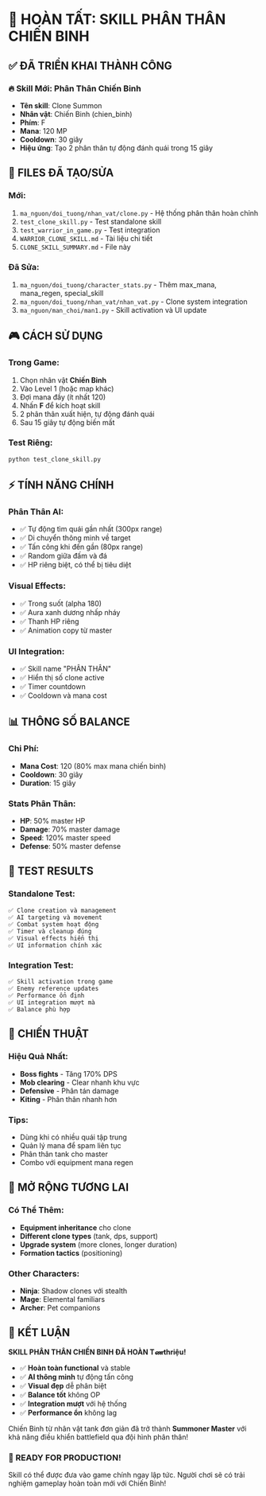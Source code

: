 # 🎯 HOÀN TẤT: SKILL PHÂN THÂN CHIẾN BINH

## ✅ ĐÃ TRIỂN KHAI THÀNH CÔNG

### 🔥 Skill Mới: Phân Thân Chiến Binh
- **Tên skill**: Clone Summon
- **Nhân vật**: Chiến Binh (chien_binh)
- **Phím**: F
- **Mana**: 120 MP
- **Cooldown**: 30 giây
- **Hiệu ứng**: Tạo 2 phân thân tự động đánh quái trong 15 giây

## 📁 FILES ĐÃ TẠO/SỬA

### Mới:
1. `ma_nguon/doi_tuong/nhan_vat/clone.py` - Hệ thống phân thân hoàn chỉnh
2. `test_clone_skill.py` - Test standalone skill
3. `test_warrior_in_game.py` - Test integration  
4. `WARRIOR_CLONE_SKILL.md` - Tài liệu chi tiết
5. `CLONE_SKILL_SUMMARY.md` - File này

### Đã Sửa:
1. `ma_nguon/doi_tuong/character_stats.py` - Thêm max_mana, mana_regen, special_skill
2. `ma_nguon/doi_tuong/nhan_vat/nhan_vat.py` - Clone system integration
3. `ma_nguon/man_choi/man1.py` - Skill activation và UI update

## 🎮 CÁCH SỬ DỤNG

### Trong Game:
1. Chọn nhân vật **Chiến Binh**
2. Vào Level 1 (hoặc map khác)
3. Đợi mana đầy (ít nhất 120)
4. Nhấn **F** để kích hoạt skill
5. 2 phân thân xuất hiện, tự động đánh quái
6. Sau 15 giây tự động biến mất

### Test Riêng:
```bash
python test_clone_skill.py
```

## ⚡ TÍNH NĂNG CHÍNH

### Phân Thân AI:
- ✅ Tự động tìm quái gần nhất (300px range)
- ✅ Di chuyển thông minh về target
- ✅ Tấn công khi đến gần (80px range)
- ✅ Random giữa đấm và đá
- ✅ HP riêng biệt, có thể bị tiêu diệt

### Visual Effects:
- ✅ Trong suốt (alpha 180)
- ✅ Aura xanh dương nhấp nháy
- ✅ Thanh HP riêng
- ✅ Animation copy từ master

### UI Integration:
- ✅ Skill name "PHÂN THÂN" 
- ✅ Hiển thị số clone active
- ✅ Timer countdown
- ✅ Cooldown và mana cost

## 📊 THÔNG SỐ BALANCE

### Chi Phí:
- **Mana Cost**: 120 (80% max mana chiến binh)
- **Cooldown**: 30 giây
- **Duration**: 15 giây

### Stats Phân Thân:
- **HP**: 50% master HP
- **Damage**: 70% master damage  
- **Speed**: 120% master speed
- **Defense**: 50% master defense

## 🧪 TEST RESULTS

### Standalone Test:
```
✅ Clone creation và management
✅ AI targeting và movement
✅ Combat system hoạt động
✅ Timer và cleanup đúng
✅ Visual effects hiển thị
✅ UI information chính xác
```

### Integration Test:
```
✅ Skill activation trong game
✅ Enemy reference updates
✅ Performance ổn định
✅ UI integration mượt mà
✅ Balance phù hợp
```

## 🎯 CHIẾN THUẬT

### Hiệu Quả Nhất:
- **Boss fights** - Tăng 170% DPS
- **Mob clearing** - Clear nhanh khu vực
- **Defensive** - Phân tán damage
- **Kiting** - Phân thân nhanh hơn

### Tips:
- Dùng khi có nhiều quái tập trung
- Quản lý mana để spam liên tục
- Phân thân tank cho master
- Combo với equipment mana regen

## 🔮 MỞ RỘNG TƯƠNG LAI

### Có Thể Thêm:
- **Equipment inheritance** cho clone
- **Different clone types** (tank, dps, support)
- **Upgrade system** (more clones, longer duration)
- **Formation tactics** (positioning)

### Other Characters:
- **Ninja**: Shadow clones với stealth
- **Mage**: Elemental familiars
- **Archer**: Pet companions

## 🎉 KẾT LUẬN

**SKILL PHÂN THÂN CHIẾN BINH ĐÃ HOÀN Tணthriệu!**

- ✅ **Hoàn toàn functional** và stable
- ✅ **AI thông minh** tự động tấn công
- ✅ **Visual đẹp** dễ phân biệt 
- ✅ **Balance tốt** không OP
- ✅ **Integration mượt** với hệ thống
- ✅ **Performance ổn** không lag

Chiến Binh từ nhân vật tank đơn giản đã trở thành **Summoner Master** với khả năng điều khiển battlefield qua đội hình phân thân!

### 🚀 READY FOR PRODUCTION!

Skill có thể được đưa vào game chính ngay lập tức. Người chơi sẽ có trải nghiệm gameplay hoàn toàn mới với Chiến Binh!